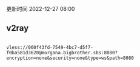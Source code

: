 更新时间 2022-12-27 08:00  

## v2ray  
```

vless://060f43fd-7549-4bc7-d5f7-f0ba581d3620@morgana.bigbrother.sbs:8080?encryption=none&security=none&type=ws&path=8080
```
